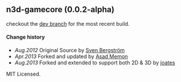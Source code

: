 ## n3d-gamecore (0.0.2-alpha)

checkout the [dev branch](https://github.com/joates/n3d-gamecore/tree/dev) for the most recent build.


#### Change history
* _Aug.2012_  Original Source by [Sven Bergström](https://github.com/underscorediscovery)
* _Apr.2013_  Forked and updated by [Asad Memon](https://github.com/asadlionpk)
* _Aug.2013_  Forked and extended to support both 2D & 3D by [joates](https://github.com/joates)


MIT Licensed.
